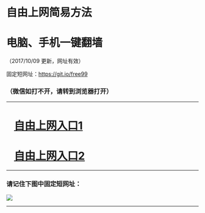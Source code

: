 ﻿# 自由上网简易方法

# 电脑、手机一键翻墙

（2017/10/09 更新，网址有效）

固定短网址：https://git.io/free99

### （微信如打不开，请转到浏览器打开）


***





# &nbsp;&nbsp; <a href="http://ft118672753.fwq-tz-1001.info/fwqtz01.html?t=10090015717 " target="_blank">自由上网入口1</a>
# &nbsp;&nbsp; <a href="http://ft1968730365.fwq-tz-1002.info/fwqtz02.html?t=100900120704 " target="_blank">自由上网入口2</a>
***

### 请记住下图中固定短网址：

<img src="https://s3-us-west-2.amazonaws.com/fwq-1001/yjfq-20170905okok.png" /> 


***

